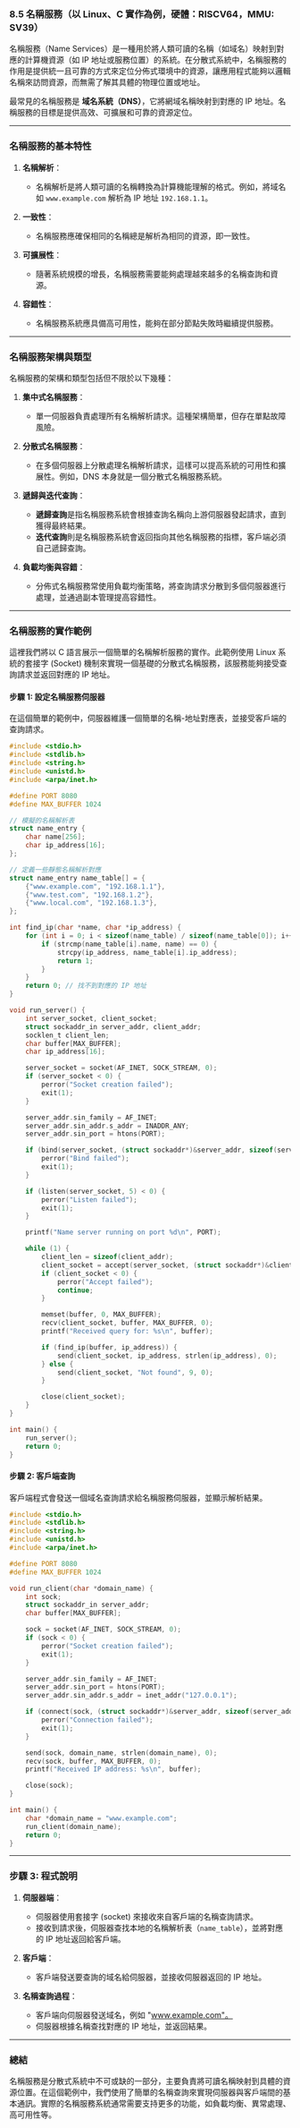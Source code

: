 ### 8.5 名稱服務（以 Linux、C 實作為例，硬體：RISCV64，MMU: SV39）

名稱服務（Name Services）是一種用於將人類可讀的名稱（如域名）映射到對應的計算機資源（如 IP 地址或服務位置）的系統。在分散式系統中，名稱服務的作用是提供統一且可靠的方式來定位分佈式環境中的資源，讓應用程式能夠以邏輯名稱來訪問資源，而無需了解其具體的物理位置或地址。

最常見的名稱服務是 **域名系統（DNS）**，它將網域名稱映射到對應的 IP 地址。名稱服務的目標是提供高效、可擴展和可靠的資源定位。

---

### **名稱服務的基本特性**

1. **名稱解析**：
   - 名稱解析是將人類可讀的名稱轉換為計算機能理解的格式。例如，將域名如 `www.example.com` 解析為 IP 地址 `192.168.1.1`。

2. **一致性**：
   - 名稱服務應確保相同的名稱總是解析為相同的資源，即一致性。

3. **可擴展性**：
   - 隨著系統規模的增長，名稱服務需要能夠處理越來越多的名稱查詢和資源。

4. **容錯性**：
   - 名稱服務系統應具備高可用性，能夠在部分節點失敗時繼續提供服務。

---

### **名稱服務架構與類型**

名稱服務的架構和類型包括但不限於以下幾種：

1. **集中式名稱服務**：
   - 單一伺服器負責處理所有名稱解析請求。這種架構簡單，但存在單點故障風險。

2. **分散式名稱服務**：
   - 在多個伺服器上分散處理名稱解析請求，這樣可以提高系統的可用性和擴展性。例如，DNS 本身就是一個分散式名稱服務系統。

3. **遞歸與迭代查詢**：
   - **遞歸查詢**是指名稱服務系統會根據查詢名稱向上游伺服器發起請求，直到獲得最終結果。
   - **迭代查詢**則是名稱服務系統會返回指向其他名稱服務的指標，客戶端必須自己遞歸查詢。

4. **負載均衡與容錯**：
   - 分佈式名稱服務常使用負載均衡策略，將查詢請求分散到多個伺服器進行處理，並通過副本管理提高容錯性。

---

### **名稱服務的實作範例**

這裡我們將以 C 語言展示一個簡單的名稱解析服務的實作。此範例使用 Linux 系統的套接字 (Socket) 機制來實現一個基礎的分散式名稱服務，該服務能夠接受查詢請求並返回對應的 IP 地址。

#### **步驟 1: 設定名稱服務伺服器**

在這個簡單的範例中，伺服器維護一個簡單的名稱-地址對應表，並接受客戶端的查詢請求。

```c
#include <stdio.h>
#include <stdlib.h>
#include <string.h>
#include <unistd.h>
#include <arpa/inet.h>

#define PORT 8080
#define MAX_BUFFER 1024

// 模擬的名稱解析表
struct name_entry {
    char name[256];
    char ip_address[16];
};

// 定義一些靜態名稱解析對應
struct name_entry name_table[] = {
    {"www.example.com", "192.168.1.1"},
    {"www.test.com", "192.168.1.2"},
    {"www.local.com", "192.168.1.3"},
};

int find_ip(char *name, char *ip_address) {
    for (int i = 0; i < sizeof(name_table) / sizeof(name_table[0]); i++) {
        if (strcmp(name_table[i].name, name) == 0) {
            strcpy(ip_address, name_table[i].ip_address);
            return 1;
        }
    }
    return 0; // 找不到對應的 IP 地址
}

void run_server() {
    int server_socket, client_socket;
    struct sockaddr_in server_addr, client_addr;
    socklen_t client_len;
    char buffer[MAX_BUFFER];
    char ip_address[16];

    server_socket = socket(AF_INET, SOCK_STREAM, 0);
    if (server_socket < 0) {
        perror("Socket creation failed");
        exit(1);
    }

    server_addr.sin_family = AF_INET;
    server_addr.sin_addr.s_addr = INADDR_ANY;
    server_addr.sin_port = htons(PORT);

    if (bind(server_socket, (struct sockaddr*)&server_addr, sizeof(server_addr)) < 0) {
        perror("Bind failed");
        exit(1);
    }

    if (listen(server_socket, 5) < 0) {
        perror("Listen failed");
        exit(1);
    }

    printf("Name server running on port %d\n", PORT);

    while (1) {
        client_len = sizeof(client_addr);
        client_socket = accept(server_socket, (struct sockaddr*)&client_addr, &client_len);
        if (client_socket < 0) {
            perror("Accept failed");
            continue;
        }

        memset(buffer, 0, MAX_BUFFER);
        recv(client_socket, buffer, MAX_BUFFER, 0);
        printf("Received query for: %s\n", buffer);

        if (find_ip(buffer, ip_address)) {
            send(client_socket, ip_address, strlen(ip_address), 0);
        } else {
            send(client_socket, "Not found", 9, 0);
        }

        close(client_socket);
    }
}

int main() {
    run_server();
    return 0;
}
```

#### **步驟 2: 客戶端查詢**

客戶端程式會發送一個域名查詢請求給名稱服務伺服器，並顯示解析結果。

```c
#include <stdio.h>
#include <stdlib.h>
#include <string.h>
#include <unistd.h>
#include <arpa/inet.h>

#define PORT 8080
#define MAX_BUFFER 1024

void run_client(char *domain_name) {
    int sock;
    struct sockaddr_in server_addr;
    char buffer[MAX_BUFFER];

    sock = socket(AF_INET, SOCK_STREAM, 0);
    if (sock < 0) {
        perror("Socket creation failed");
        exit(1);
    }

    server_addr.sin_family = AF_INET;
    server_addr.sin_port = htons(PORT);
    server_addr.sin_addr.s_addr = inet_addr("127.0.0.1");

    if (connect(sock, (struct sockaddr*)&server_addr, sizeof(server_addr)) < 0) {
        perror("Connection failed");
        exit(1);
    }

    send(sock, domain_name, strlen(domain_name), 0);
    recv(sock, buffer, MAX_BUFFER, 0);
    printf("Received IP address: %s\n", buffer);

    close(sock);
}

int main() {
    char *domain_name = "www.example.com";
    run_client(domain_name);
    return 0;
}
```

---

### **步驟 3: 程式說明**

1. **伺服器端**：
   - 伺服器使用套接字 (socket) 來接收來自客戶端的名稱查詢請求。
   - 接收到請求後，伺服器查找本地的名稱解析表（`name_table`），並將對應的 IP 地址返回給客戶端。

2. **客戶端**：
   - 客戶端發送要查詢的域名給伺服器，並接收伺服器返回的 IP 地址。

3. **名稱查詢過程**：
   - 客戶端向伺服器發送域名，例如 "www.example.com"。
   - 伺服器根據名稱查找對應的 IP 地址，並返回結果。

---

### **總結**

名稱服務是分散式系統中不可或缺的一部分，主要負責將可讀名稱映射到具體的資源位置。在這個範例中，我們使用了簡單的名稱查詢來實現伺服器與客戶端間的基本通訊。實際的名稱服務系統通常需要支持更多的功能，如負載均衡、異常處理、高可用性等。